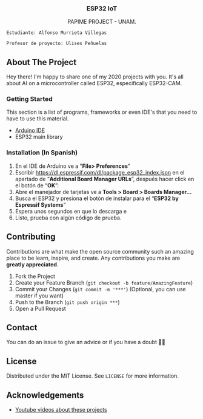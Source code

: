 <p align="center">
  <h3 align="center">ESP32 IoT </h3>

  <p align="center">
    PAPIME PROJECT - UNAM. 
  <p/>
  
  <p align="center">
  
    Estudiante: Alfonso Murrieta Villegas

    Profesor de proyecto: Ulises Peñuelas
  </p>

</p>

## About The Project
Hey there! I'm happy to share one of my 2020 projects with you. It's all about AI on a microcontroller called ESP32, especifically ESP32-CAM.

### Getting Started

This section is a list of programs, frameworks or even IDE's that you need to have to use this material.
-  [Arduino IDE](hhttps://www.netacad.com/courses/packet-tracer)
-  ESP32 main library


<!--
### Prerequisites

This is an example of how to list things you need to use the software and how to install them.
* npm
  ```sh
  npm install npm@latest -g
  ```
--> 

### Installation (In Spanish)

1.  En el IDE de Arduino ve a "**File> Preferences**"
2.  Escribir https://dl.espressif.com/dl/package_esp32_index.json en el apartado de  “**Additional Board Manager URLs**”, después hacer click en el botón de “**OK**”:
3.  Abre el manejador de tarjetas ve a **Tools > Board > Boards Manager…**
4.  Busca el ESP32 y presiona el botón de instalar para el “**ESP32 by Espressif Systems**“
5.  Espera unos segundos en que lo descarga e 
6.  Listo, prueba con algún código de prueba.

<!--
8. Get a free API Key at [https://example.com](https://example.com)
9. Clone the repo
   ```sh
   git clone https://github.com/your_username_/Project-Name.git
   ```
-->


## Contributing
Contributions are what make the open source community such an amazing place to be learn, inspire, and create. Any contributions you make are **greatly appreciated**.

1. Fork the Project
2. Create your Feature Branch (`git checkout -b feature/AmazingFeature`)
3. Commit your Changes (`git commit -m '***'`) (Optional, you can use master if you want)
4. Push to the Branch (`git push origin ***`)  
5. Open a Pull Request


## Contact
You can do an issue to give an advice or if you have a doubt ✌🏻

## License
Distributed under the MIT License. See `LICENSE` for more information.

## Acknowledgements
* [Youtube videos about these projects](https://www.youtube.com/playlist?list=PL93rKjYlXB8_BYHxDXat4YK7HS4zRdlQC)

